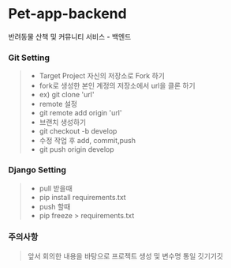# Pet-app-backend
반려동물 산책 및 커뮤니티 서비스 - 백엔드




### Git Setting
> * Target Project 자신의 저장소로 Fork 하기
> * fork로 생성한 본인 계정의 저장소에서 url을 클론 하기
> * ex) git clone 'url'
> * remote 설정
> * git remote add origin 'url'
> * 브랜치 생성하기
> * git checkout -b develop
> * 수정 작업 후 add, commit,push
> * git push origin develop
### Django Setting
> * pull 받을때
> * pip install requirements.txt
> * push 할때
> * pip freeze > requirements.txt

### 주의사항
> 앞서 회의한 내용을 바탕으로 프로젝트 생성 및 변수명 통일
> 깃기기깃
